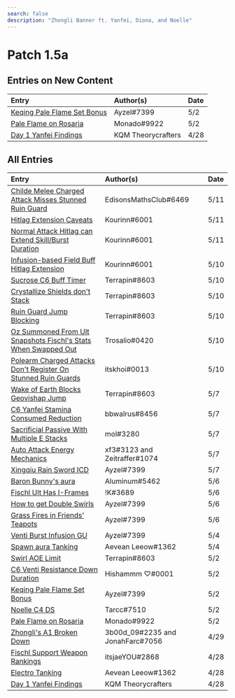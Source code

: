 ```yaml
---
search: false
description: "Zhongli Banner ft. Yanfei, Diona, and Noelle"
---
```


# Patch 1.5a

## Entries on New Content

| Entry                                                                                          | Author\(s\)        | Date |
| :--------------------------------------------------------------------------------------------- | :----------------- | :--- |
| [Keqing Pale Flame Set Bonus](/evidence/characters/electro/keqing#keqing-pale-flame-set-bonus) | Ayzel\#7399        | 5/2  |
| [Pale Flame on Rosaria](/evidence/characters/cryo/rosaria#pale-flame-on-rosaria)               | Monado\#9922       | 5/2  |
| [Day 1 Yanfei Findings](/evidence/characters/pyro/yanfei#day-1-yanfei-findings)                | KQM Theorycrafters | 4/28 |

## All Entries

| Entry                                                                                                                                                                                     | Author\(s\)                        | Date |
| :---------------------------------------------------------------------------------------------------------------------------------------------------------------------------------------- | :--------------------------------- | :--- |
| [Childe Melee Charged Attack Misses Stunned Ruin Guard](/evidence/characters/hydro/tartaglia#childe-melee-charged-attack-misses-stunned-ruin-guard)                                       | EdisonsMathsClub\#6469             | 5/11 |
| [Hitlag Extension Caveats](/evidence/combat-mechanics/frames#hitlag-extension-caveats)                                                                                                    | Kourinn\#6001                      | 5/11 |
| [Normal Attack Hitlag can Extend Skill/Burst Duration](/evidence/combat-mechanics/frames#normal-attack-hitlag-can-extend-skill-Burst-duration)                                            | Kourinn\#6001                      | 5/11 |
| [Infusion-based Field Buff Hitlag Extension](/evidence/combat-mechanics/frames#infusion-based-field-buff-hitlag-extension)                                                                | Kourinn\#6001                      | 5/10 |
| [Sucrose C6 Buff Timer](/evidence/characters/anemo/sucrose#sucrose-c6-buff-timer)                                                                                                         | Terrapin\#8603                     | 5/10 |
| [Crystallize Shields don't Stack](/evidence/combat-mechanics/elemental-effects/transformative-reactions#crystallize-shields-dont-stack)                                                   | Terrapin\#8603                     | 5/10 |
| [Ruin Guard Jump Blocking](/evidence/combat-mechanics/enemy-mechanics/enemy-interactions#ruin-guard-jump-blocking)                                                                        | Terrapin\#8603                     | 5/10 |
| [Oz Summoned From Ult Snapshots Fischl's Stats When Swapped Out](/evidence/characters/electro/fischl#oz-summoned-from-ult-snapshots-fischls-stats-when-swapped-out)                       | Trosalio\#0420                     | 5/10 |
| [Polearm Charged Attacks Don't Register On Stunned Ruin Guards](/evidence/combat-mechanics/enemy-mechanics/enemy-interactions#polearm-charge-attacks-dont-register-on-stunned-ruin-guards) | itskhoi\#0013                      | 5/10 |
| [Wake of Earth Blocks Geovishap Jump](/evidence/characters/geo/traveler-geo#wake-of-earth-blocks-geovishap-jump)                                                                          | Terrapin\#8603                     | 5/7  |
| [C6 Yanfei Stamina Consumed Reduction](/evidence/characters/pyro/yanfei#c6-yanfei-stamina-consumed-reduction)                                                                             | bbwalrus\#8456                     | 5/7  |
| [Sacrificial Passive With Multiple E Stacks](/evidence/equipment/weapons#sacrificial-passive-with-multiple-e-stacks)                                                                      | mol\#3280                          | 5/7  |
| [Auto Attack Energy Mechanics](/evidence/combat-mechanics/energy#auto-attack-energy-mechanics)                                                                                            | xf3\#3123 and Zeitraffer\#1074     | 5/7  |
| [Xingqiu Rain Sword ICD](/evidence/characters/hydro/xingqiu#xingqiu-rain-sword-icd)                                                                                                       | Ayzel\#7399                        | 5/7  |
| [Baron Bunny's aura](/evidence/characters/pyro/amber#baron-bunnys-aura)                                                                                                                   | Aluminum\#5462                     | 5/6  |
| [Fischl Ult Has I-Frames](/evidence/characters/electro/fischl#fischl-ult-has-i-frames)                                                                                                    | !K\#3689                           | 5/6  |
| [How to get Double Swirls](/evidence/combat-mechanics/elemental-effects/transformative-reactions#how-to-get-double-Swirls)                                                                | Ayzel\#7399                        | 5/6  |
| [Grass Fires in Friends' Teapots](/general-mechanics/miscellaneous-entries#grass-fires-in-friends-teapots)                                                                                | Ayzel\#7399                        | 5/6  |
| [Venti Burst Infusion GU](/evidence/characters/anemo/venti#venti-Burst-infusion-elemental-gauge-units)                                                                                    | Ayzel\#7399                        | 5/4  |
| [Spawn aura Tanking](/general-mechanics/miscellaneous-entries#spawn-aura-tanking)                                                                                                         | Aevean Leeow\#1362                 | 5/4  |
| [Swirl AOE Limit](/evidence/combat-mechanics/elemental-effects/transformative-reactions#Swirl-aoe-limit)                                                                                  | Terrapin\#8603                     | 5/2  |
| [C6 Venti Resistance Down Duration](/evidence/characters/anemo/venti#c6-venti-resistance-down-duration)                                                                                   | Hishammm ♡\#0001                   | 5/2  |
| [Keqing Pale Flame Set Bonus](/evidence/characters/electro/keqing#keqing-pale-flame-set-bonus)                                                                                            | Ayzel\#7399                        | 5/2  |
| [Noelle C4 DS](/evidence/characters/geo/noelle#noelle-c4-ds)                                                                                                                              | Tarcc\#7510                        | 5/2  |
| [Pale Flame on Rosaria](/evidence/characters/cryo/rosaria#pale-flame-on-rosaria)                                                                                                          | Monado\#9922                       | 5/2  |
| [Zhongli's A1 Broken Down](/evidence/characters/geo/zhongli#zhonglis-ascension-1-broken-down)                                                                                             | 3b00d_09\#2235 and JonahFarc\#7056 | 4/29 |
| [Fischl Support Weapon Rankings](/evidence/characters/electro/fischl#fischl-support-weapon-rankings)                                                                                      | itsjaeYOU\#2868                    | 4/28 |
| [Electro Tanking](/general-mechanics/miscellaneous-entries#electro-tanking)                                                                                                               | Aevean Leeow\#1362                 | 4/28 |
| [Day 1 Yanfei Findings](/evidence/characters/pyro/yanfei#day-1-yanfei-findings)                                                                                                           | KQM Theorycrafters                 | 4/28 |

